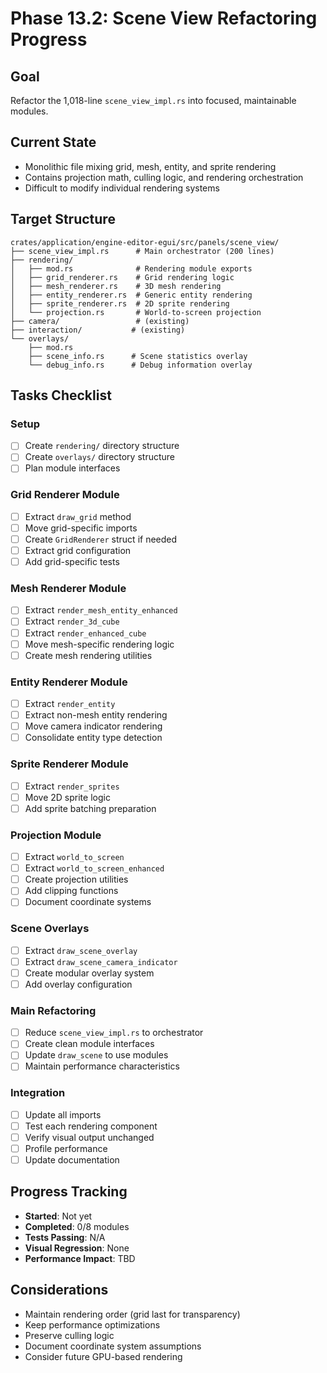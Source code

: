 # Phase 13.2: Scene View Refactoring Progress

## Goal
Refactor the 1,018-line `scene_view_impl.rs` into focused, maintainable modules.

## Current State
- Monolithic file mixing grid, mesh, entity, and sprite rendering
- Contains projection math, culling logic, and rendering orchestration
- Difficult to modify individual rendering systems

## Target Structure
```
crates/application/engine-editor-egui/src/panels/scene_view/
├── scene_view_impl.rs      # Main orchestrator (200 lines)
├── rendering/
│   ├── mod.rs              # Rendering module exports
│   ├── grid_renderer.rs    # Grid rendering logic
│   ├── mesh_renderer.rs    # 3D mesh rendering
│   ├── entity_renderer.rs  # Generic entity rendering
│   ├── sprite_renderer.rs  # 2D sprite rendering
│   └── projection.rs       # World-to-screen projection
├── camera/                 # (existing)
├── interaction/           # (existing)
└── overlays/
    ├── mod.rs
    ├── scene_info.rs      # Scene statistics overlay
    └── debug_info.rs      # Debug information overlay
```

## Tasks Checklist

### Setup
- [ ] Create `rendering/` directory structure
- [ ] Create `overlays/` directory structure
- [ ] Plan module interfaces

### Grid Renderer Module
- [ ] Extract `draw_grid` method
- [ ] Move grid-specific imports
- [ ] Create `GridRenderer` struct if needed
- [ ] Extract grid configuration
- [ ] Add grid-specific tests

### Mesh Renderer Module
- [ ] Extract `render_mesh_entity_enhanced`
- [ ] Extract `render_3d_cube`
- [ ] Extract `render_enhanced_cube`
- [ ] Move mesh-specific rendering logic
- [ ] Create mesh rendering utilities

### Entity Renderer Module
- [ ] Extract `render_entity`
- [ ] Extract non-mesh entity rendering
- [ ] Move camera indicator rendering
- [ ] Consolidate entity type detection

### Sprite Renderer Module
- [ ] Extract `render_sprites`
- [ ] Move 2D sprite logic
- [ ] Add sprite batching preparation

### Projection Module
- [ ] Extract `world_to_screen`
- [ ] Extract `world_to_screen_enhanced`
- [ ] Create projection utilities
- [ ] Add clipping functions
- [ ] Document coordinate systems

### Scene Overlays
- [ ] Extract `draw_scene_overlay`
- [ ] Extract `draw_scene_camera_indicator`
- [ ] Create modular overlay system
- [ ] Add overlay configuration

### Main Refactoring
- [ ] Reduce `scene_view_impl.rs` to orchestrator
- [ ] Create clean module interfaces
- [ ] Update `draw_scene` to use modules
- [ ] Maintain performance characteristics

### Integration
- [ ] Update all imports
- [ ] Test each rendering component
- [ ] Verify visual output unchanged
- [ ] Profile performance
- [ ] Update documentation

## Progress Tracking
- **Started**: Not yet
- **Completed**: 0/8 modules
- **Tests Passing**: N/A
- **Visual Regression**: None
- **Performance Impact**: TBD

## Considerations
- Maintain rendering order (grid last for transparency)
- Keep performance optimizations
- Preserve culling logic
- Document coordinate system assumptions
- Consider future GPU-based rendering